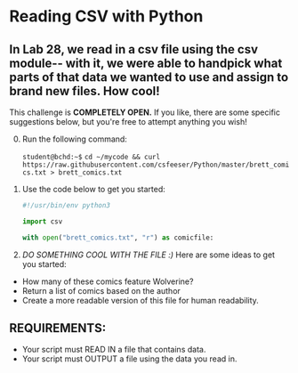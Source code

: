 # Reading CSV with Python

## In Lab 28, we read in a csv file using the csv module-- with it, we were able to handpick what parts of that data we wanted to use and assign to brand new files. How cool!

This challenge is **COMPLETELY OPEN.** If you like, there are some specific suggestions below, but you're free to attempt anything you wish!

0. Run the following command:

    `student@bchd:~$` `cd ~/mycode && curl https://raw.githubusercontent.com/csfeeser/Python/master/brett_comics.txt > brett_comics.txt`
    
0. Use the code below to get you started:

    ```python
    #!/usr/bin/env python3

    import csv

    with open("brett_comics.txt", "r") as comicfile:
    ```
    
 0. *DO SOMETHING COOL WITH THE FILE :)* Here are some ideas to get you started:
 
 - How many of these comics feature Wolverine?
 - Return a list of comics based on the author
 - Create a more readable version of this file for human readability.

## REQUIREMENTS:

- Your script must READ IN a file that contains data.
- Your script must OUTPUT a file using the data you read in.
